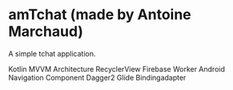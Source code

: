 # amTchat (made by Antoine Marchaud)

A simple tchat application.

Kotlin
MVVM Architecture
RecyclerView
Firebase
Worker
Android Navigation Component
Dagger2
Glide
Bindingadapter
